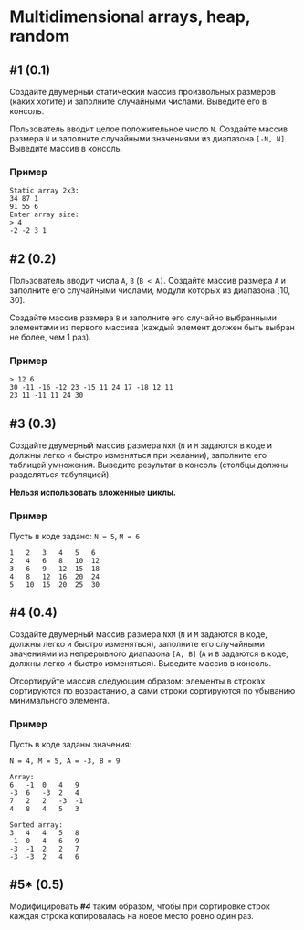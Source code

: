 # Multidimensional arrays, heap, random

## #1 (0.1)

Создайте двумерный статический массив произвольных размеров (каких хотите) и заполните случайными числами. Выведите его в консоль.

Пользователь вводит целое положительное число `N`. Создайте массив размера `N` и заполните случайными значениями из диапазона `[-N, N]`. Выведите массив в консоль.

### Пример

```
Static array 2x3:
34 87 1
91 55 6
Enter array size:
> 4
-2 -2 3 1
```

## #2 (0.2)

Пользователь вводит числа `A`, `B` (`B < A)`. Создайте массив размера `A` и заполните его случайными числами, модули которых из диапазона [10, 30].

Создайте массив размера `B` и заполните его случайно выбранными элементами из первого массива (каждый элемент должен быть выбран не более, чем 1 раз).

### Пример

```
> 12 6
30 -11 -16 -12 23 -15 11 24 17 -18 12 11
23 11 -11 11 24 30
```

## #3 (0.3)

Создайте двумерный массив размера `N`x`M` (`N` и `M` задаются в коде и должны легко и быстро изменяться при желании), заполните его таблицей умножения. Выведите результат в консоль (столбцы должны разделяться табуляцией).

**Нельзя использовать вложенные циклы.**

### Пример

Пусть в коде задано: `N = 5`, `M = 6`

```
1	2	3	4	5	6
2	4	6	8	10	12
3	6	9	12	15	18
4	8	12	16	20	24
5	10	15	20	25	30
```

## #4 (0.4)

Создайте двумерный массив размера `N`x`M` (`N` и `M` задаются в коде, должны легко и быстро изменяться), заполните его случайными значениями из непрерывного диапазона `[A, B]` (`A` и `B` задаются в коде, должны легко и быстро изменяться). Выведите массив в консоль.

Отсортируйте массив следующим образом: элементы в строках сортируются по возрастанию, а сами строки сортируются по убыванию минимального элемента.

### Пример

Пусть в коде заданы значения:

`N = 4, M = 5, A = -3, B = 9`

```
Array:
6	-1	0	4	9
-3	6	-3	2	4
7	2	2	-3	-1
4	8	4	5	3

Sorted array:
3	4	4	5	8
-1	0	4	6	9
-3	-1	2	2	7
-3	-3	2	4	6
```

## #5* (0.5)

Модифицировать _**#4**_ таким образом, чтобы при сортировке строк каждая строка копировалась на новое место ровно один раз.

